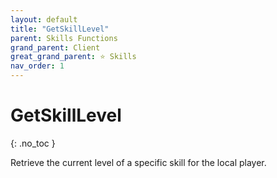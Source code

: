 ```yaml
---
layout: default
title: "GetSkillLevel"
parent: Skills Functions
grand_parent: Client
great_grand_parent: ⭐ Skills
nav_order: 1
---
```


# GetSkillLevel
{: .no_toc }

Retrieve the current level of a specific skill for the local player.